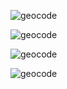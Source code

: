 ![geocode](./img/nets_healthy_food_all_kd_1km_point.gif)

![geocode](./img/nets_healthy_food_all_kd_1km_nopoint.gif)

![geocode](./img/nets_healthy_food_all_kd_hkm_point.gif)

![geocode](./img/nets_healthy_food_all_kd_hkm_nopoint.gif)
